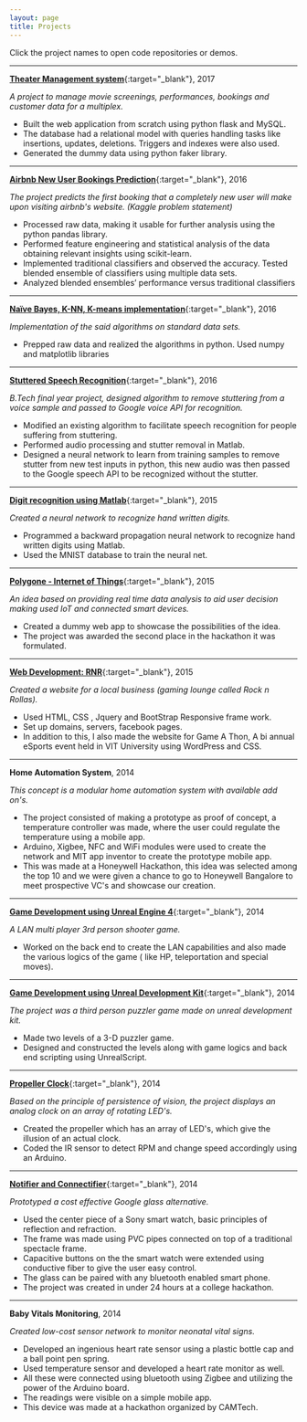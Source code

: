 ```yaml
---
layout: page
title: Projects
---
```


Click the project names to open code repositories or demos.

---
[**Theater Management system**](https://github.com/khannasarthak/DMProject-SK){:target="_blank"}, 2017

*A project to manage movie screenings, performances, bookings and customer data for a multiplex.*

   * Built the web application from scratch using python flask and MySQL. 
   * The database had a relational model with queries handling tasks like insertions, updates, deletions. Triggers and indexes were also used.
   * Generated the dummy data using python faker library.
   
---
[**Airbnb New User Bookings Prediction**](https://github.com/khannasarthak/Airbnb-sml){:target="_blank"}, 2016

*The project predicts the first booking that a completely new user will make upon visiting airbnb's website. (Kaggle problem statement)*

   * Processed raw data, making it usable for further analysis using the python pandas library.
   * Performed feature engineering and statistical analysis of the data obtaining relevant insights using scikit-learn.
   * Implemented traditional classifiers and observed the accuracy. Tested blended ensemble of classifiers using multiple data sets.
   * Analyzed blended ensembles’ performance versus traditional classifiers

---
[**Naïve Bayes, K-NN, K-means implementation**](https://github.com/khannasarthak/ML){:target="_blank"}, 2016

*Implementation of the said algorithms on standard data sets.*

   * Prepped raw data and realized the algorithms in python. Used numpy and matplotlib libraries

---
[**Stuttered Speech Recognition**](https://github.com/khannasarthak/Stuttered-Speech-recognition){:target="_blank"}, 2016

*B.Tech final year project, designed algorithm to remove stuttering from a voice sample and passed to Google voice API for recognition.*

   * Modified an existing algorithm to facilitate speech recognition for people suffering from stuttering.
   * Performed audio processing and stutter removal in Matlab.
   * Designed a neural network to learn from training samples to remove stutter from new test inputs in python, this new audio was then passed to the Google speech API to be recognized without the stutter.

---
[**Digit recognition using Matlab**](https://github.com/khannasarthak/Digit-Recognition-using-Neural-Networks){:target="_blank"}, 2015

*Created a neural network to recognize hand written digits.*

   * Programmed a backward propagation neural network to recognize hand written digits using Matlab.
   * Used the MNIST database to train the neural net.

---
[**Polygone - Internet of Things**](https://github.com/khannasarthak/weHack2015LiftBoys){:target="_blank"}, 2015

*An idea based on providing real time data analysis to aid user decision making used IoT and connected smart devices.*

   * Created a dummy web app to showcase the possibilities of the idea.
   * The project was awarded the second place in the hackathon it was formulated.

 ---
[**Web Development: RNR**](https://github.com/khannasarthak/RNRwebsite){:target="_blank"}, 2015

*Created a website for a local business (gaming lounge called Rock n Rollas).*

   * Used HTML, CSS , Jquery and BootStrap Responsive frame work.
   * Set up domains, servers, facebook pages.
   * In addition to this, I also made the website for Game A Thon, A bi annual eSports event held in VIT University using WordPress and CSS. 

---
**Home Automation System**, 2014

*This concept is a modular home automation system with available add on's.*

   * The project consisted of making a prototype as proof of concept, a temperature controller was made, where the user could regulate the temperature using a mobile app. 
   * Arduino, Xigbee, NFC and WiFi modules were used to create the network and MIT app inventor to create the prototype mobile app.
   * This was made at a Honeywell Hackathon, this idea was selected among the top 10 and we were given a chance to go to Honeywell Bangalore  to meet prospective VC's and showcase our creation.

---
[**Game Development using Unreal Engine 4**](https://www.youtube.com/watch?v=yN54R70IJyU){:target="_blank"}, 2014

*A LAN multi player 3rd person shooter game.* 

   * Worked on the back end to create the LAN capabilities and also made the various logics of the game ( like HP, teleportation and special moves).

---
[**Game Development using Unreal Development Kit**](https://www.youtube.com/watch?v=fN8PgJOeTRU){:target="_blank"}, 2014

*The project was a third person puzzler game made on unreal development kit.*

   * Made two levels of a 3-D puzzler game.
   * Designed and constructed the levels along with game logics and back end scripting using UnrealScript.

---
[**Propeller Clock**](https://www.youtube.com/watch?v=rvjXhWs6Akk){:target="_blank"}, 2014

*Based on the principle of persistence of vision, the project displays an analog clock on an array of rotating LED's.*
 
   * Created the propeller which has an array of LED's, which give the illusion of an actual clock.
   * Coded the IR sensor to detect RPM and change speed accordingly using an Arduino.

---
[**Notifier and Connectifier**](https://github.com/khannasarthak/Notifier-N-Connectifier){:target="_blank"}, 2014

*Prototyped a cost effective Google glass alternative.*

   * Used the center piece of a Sony smart watch, basic principles of reflection and refraction. 
   * The frame was made using PVC pipes connected on top of a traditional spectacle frame.
   * Capacitive buttons on the the smart watch were extended using conductive fiber to give the user easy control.
   * The glass can be paired with any bluetooth enabled smart phone.
   * The project was created in under 24 hours at a college hackathon.

---
**Baby Vitals Monitoring**, 2014

*Created low-cost sensor network to monitor neonatal vital signs.*

   * Developed an ingenious heart rate sensor using a plastic bottle cap and a ball point pen spring.
   * Used temperature sensor and developed a heart rate monitor as well. 
   * All these were connected using bluetooth using Zigbee and utilizing the power of the Arduino board. 
   * The readings were visible on a simple mobile app. 
   * This device was made at a hackathon organized by CAMTech.


